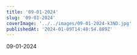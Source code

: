 ```yaml
---
title: '09-01-2024'
slug: '09-01-2024'
coverImage: '../../images/09-01-2024-k3ND.jpg'
publishedAt: '2024-01-09T14:40:54.889Z'
---
```


09-01-2024